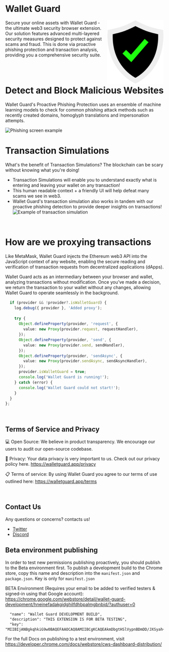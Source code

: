 # Wallet Guard

<img src="public/images/wg_logos/Logo-Large-Transparent.png"  width="180px" alt="Wallet Guard logo" align="right">

Secure your online assets with Wallet Guard - the ultimate web3 security browser extension. Our solution features advanced multi-layered security measures designed to protect against scams and fraud. This is done via proactive phishing protection and transaction analysis, providing you a comprehensive security suite.

<br>
<br>

# Detect and Block Malicious Websites

Wallet Guard's Proactive Phishing Protection uses an ensemble of machine learning models to check for common phishing attack methods such as recently created domains, homoglyph translations and impersonation attempts.

<img src="https://cdn.walletguard.app/extension-assets/phishing-screen.png" alt="Phishing screen example">

<br>

# Transaction Simulations

What's the benefit of Transaction Simulations?
The blockchain can be scary without knowing what you're doing!

- Transaction Simulations will enable you to understand exactly what is entering and leaving your wallet on any transaction!
- This human readable context + a friendly UI will help defeat many scams we see in web3.
- Wallet Guard's transaction simulation also works in tandem with our proactive phishing detection to provide deeper insights on transactions!
  <img src="https://cdn.walletguard.app/extension-assets/SimulationExample.gif" alt="Example of transaction simulation">

<br>

# How are we proxying transactions

Like MetaMask, Wallet Guard injects the Ethereum web3 API into the JavaScript context of any website, enabling the secure reading and verification of transaction requests from decentralized applications (dApps).

Wallet Guard acts as an intermediary between your browser and wallet, analyzing transactions without modification. Once you’ve made a decision, we return the transaction to your wallet without any changes, allowing Wallet Guard to operate seamlessly in the background.

```typescript
  if (provider && !provider?.isWalletGuard) {
    log.debug({ provider }, 'Added proxy');

    try {
      Object.defineProperty(provider, 'request', {
        value: new Proxy(provider.request, requestHandler),
      });
      Object.defineProperty(provider, 'send', {
        value: new Proxy(provider.send, sendHandler),
      });
      Object.defineProperty(provider, 'sendAsync', {
        value: new Proxy(provider.sendAsync, sendAsyncHandler),
      });
      provider.isWalletGuard = true;
      console.log('Wallet Guard is running!');
    } catch (error) {
      console.log('Wallet Guard could not start!');
    }
  }
};

```

<br>

## Terms of Service and Privacy

💻 Open Source: We believe in product transparency. We encourage our users to audit our open-source codebase.

📄 Privacy: Your data privacy is very important to us. Check out our privacy policy here. https://walletguard.app/privacy

📋 Terms of service: By using Wallet Guard you agree to our terms of use outlined here: https://walletguard.app/terms

<br>

## Contact Us

Any questions or concerns? contacts us!

- [Twitter](https://twitter.com/wallet_guard)
- [Discord](http://discord.gg/cM8USCesnd)

## Beta environment publishing

In order to test new permissions publishing proactively, you should publish to the Beta environment first. To publish a development build to the Chrome store, copy this name and description into the `manifest.json` and `package.json`. Key is only for `manifest.json`

BETA Environment (Requires your email to be added to verified testers & signed-in using that Google account): https://chrome.google.com/webstore/detail/wallet-guard-development/hneinefadakgidghilfdhbpalmgbnbjd/?authuser=0

```
  "name": "Wallet Guard DEVELOPMENT BUILD",
  "description": "THIS EXTENSION IS FOR BETA TESTING",
  "key": "MIIBIjANBgkqhkiG9w0BAQEFAAOCAQ8AMIIBCgKCAQEAkmDbgtHSlVypnBDmDD/JXSyah+EUyhV5ResDho2X2JPge2wfqtw/O2zOwTJ77x0NvF8zFXwdH6IG77dtKxlF00p/CfdFpspIJb7E0ovoRVqXrNEJPAX2fByILVzo3CZNj8mqv//DTkHKRAbQVpKWOjLT0YmgwVl4L+adXdHLGFMKqjDtTwP5eRp5gpjnXsU1DKvRCUo8/7q92AaMze6MKNEPjKq5H7gOHuXG9UESv4c2n2i40osmR++PBoDgpnSnnmAUVne28tBo7YpQeuXJ3WOoIDPyeM5FtmosEj+pk0bgixJ3bBjXL0xx1f/LzH7Pk3ET3vc6C9lili8XdfJ9XQIDAQAB",
```

For the full Docs on publishing to a test environment, visit https://developer.chrome.com/docs/webstore/cws-dashboard-distribution/
